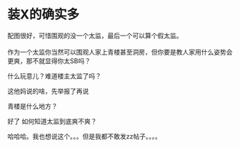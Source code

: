 # 装X的确实多


配图很好，可惜围观的没一个太监，最后一个可以算个假太监。<br />
<br />
作为一个太监你当然可以围观人家上青楼甚至洞房，但你要是教人家用什么姿势会更爽，那不就显得你太SB吗？

什么玩意儿？难道楼主太监了吗？

这他妈说的啥，先举报了再说

青楼是什么地方？

好了 如何知道太监到底爽不爽？

哈哈哈。我也想说这个。。。但是我都不敢发zz帖子。。。。
